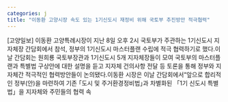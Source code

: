 ```yaml
---
categories: j
title: "이동환 고양시장 속도 있는 1기신도시 재정비 위해 국토부 추진방안 적극협력"
---
```

[고양일보] 이동환 고양특례시장이 지난 8일 오후 2시 국토부가 주관하는 1기신도시 지자체장 간담회에서 참석, 정부의 1기신도시 마스터플랜 수립에 적극 협력하기로 했다.이날 간담회는 원희룡 국토부장관과 1기신도시 5개 지자체장들이 모여 국토부의 마스터플랜과 특별법 구상안에 대한 설명을 듣고 지자체 건의사항 전달 등 토론을 통해 정부와 지자체간 적극적인 협력방안들이 논의됐다.이동환 시장은 이날 간담회에서“앞으로 합리적인 정부(안)을 마련하여 기존 ｢도시 및 주거환경정비법｣과 차별화된 「1기 신도시 특별법」을 지자체와 주민들의 협력 속